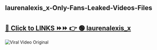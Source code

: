 
 ## laurenalexis_x-Only-Fans-Leaked-Videos-Files

# <h2><a href="https://mediaupload.pro?laurenalexis_x">🔗 Click to LINKS ⏩⏩ 👉 🟢 laurenalexis_x </a></h2>

<a href="https://mediaupload.pro?laurenalexis_x" rel="nofollow" data-target="animated-image.originalLink"><img src="https://i.ibb.co.com/xMMVF88/686577567.gif" alt="Viral Video Original" style="max-width: 100%; display: inline-block;" data-target="animated-image.originalImage"></a>